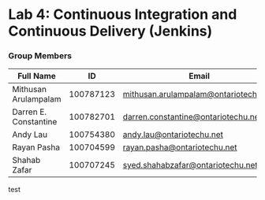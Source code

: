# Lab 4: Continuous Integration and Continuous Delivery (Jenkins)

### Group Members
| Full Name | ID | Email|
| --- | --- | ---|
Mithusan Arulampalam | 100787123 | mithusan.arulampalam@ontariotechu.net
Darren E. Constantine | 100782701 | darren.constantine@ontariotechu.net
Andy Lau | 100754380 | andy.lau@ontariotechu.net
Rayan Pasha | 100704599 | rayan.pasha@ontariotechu.net
Shahab Zafar | 100707245 | syed.shahabzafar@ontariotechu.net

test

